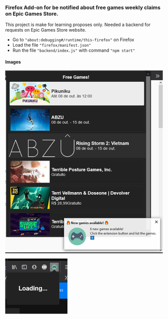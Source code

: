 
### Firefox Add-on for be notified about free games weekly claims on Epic Games Store.

This project is make for learning proposes only. 
Needed a backend for requests on Epic Games Store website.

* Go to `"about:debugging#/runtime/this-firefox"` on Firefox
* Load the file `"firefox/manifest.json"`
* Run the file `"backend/index.js"` with command `"npm start"`
#### Images

![Notify and games list working](./readme-img/notification.png)

![Loading game list](./readme-img/loading.png)

